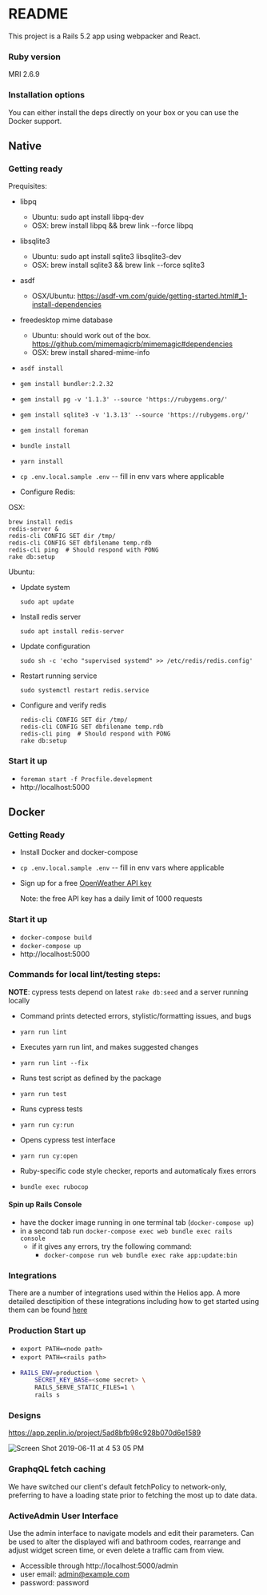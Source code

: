 # README

This project is a Rails 5.2 app using webpacker and React.

### Ruby version

MRI 2.6.9

### Installation options

You can either install the deps directly on your box or you can use the Docker support.

## Native

### Getting ready

Prequisites:
- libpq
  - Ubuntu: sudo apt install libpq-dev
  - OSX: brew install libpq && brew link --force libpq
- libsqlite3
  - Ubuntu: sudo apt install sqlite3 libsqlite3-dev
  - OSX: brew install sqlite3 && brew link --force sqlite3
- asdf
  - OSX/Ubuntu: https://asdf-vm.com/guide/getting-started.html#_1-install-dependencies
- freedesktop mime database
  - Ubuntu: should work out of the box. https://github.com/mimemagicrb/mimemagic#dependencies
  - OSX: brew install shared-mime-info

- `asdf install`
- `gem install bundler:2.2.32`
- `gem install pg -v '1.1.3' --source 'https://rubygems.org/'`
- `gem install sqlite3 -v '1.3.13' --source 'https://rubygems.org/'`
- `gem install foreman`
- `bundle install`
- `yarn install`
- `cp .env.local.sample .env` -- fill in env vars where applicable
- Configure Redis:

OSX:
  ```shell
  brew install redis
  redis-server &
  redis-cli CONFIG SET dir /tmp/
  redis-cli CONFIG SET dbfilename temp.rdb
  redis-cli ping  # Should respond with PONG
  rake db:setup
  ```
Ubuntu:
- Update system
  ```shell
  sudo apt update
  ```
- Install redis server
  ```shell
  sudo apt install redis-server
  ```
- Update configuration
  ```shell
  sudo sh -c 'echo "supervised systemd" >> /etc/redis/redis.config'
  ```
- Restart running service
  ```shell
  sudo systemctl restart redis.service
  ```
- Configure and verify redis
  ```shell
  redis-cli CONFIG SET dir /tmp/
  redis-cli CONFIG SET dbfilename temp.rdb
  redis-cli ping  # Should respond with PONG
  rake db:setup
  ```

### Start it up

- `foreman start -f Procfile.development`
- http://localhost:5000

## Docker

### Getting Ready

- Install Docker and docker-compose
- `cp .env.local.sample .env` -- fill in env vars where applicable
- Sign up for a free [OpenWeather API key](https://home.openweathermap.org/api_keys)
 
  Note: the free API key has a daily limit of 1000 requests

### Start it up

- `docker-compose build`
- `docker-compose up`
- http://localhost:5000

### Commands for local lint/testing steps:

**NOTE**: cypress tests depend on latest `rake db:seed` and a server running locally

- Command prints detected errors, stylistic/formatting issues, and bugs
- `yarn run lint`

- Executes yarn run lint, and makes suggested changes
- `yarn run lint --fix`

- Runs test script as defined by the package
- `yarn run test`

- Runs cypress tests 
- `yarn run cy:run`

- Opens cypress test interface
- `yarn run cy:open`

- Ruby-specific code style checker, reports and automaticaly fixes errors
- `bundle exec rubocop`

#### Spin up Rails Console

- have the docker image running in one terminal tab (`docker-compose up`)
- in a second tab run `docker-compose exec web bundle exec rails console`
  - if it gives any errors, try the following command:
    - `docker-compose run web bundle exec rake app:update:bin`

### Integrations

There are a number of integrations used within the Helios app.
A more detailed desctipition of these integrations including how to
get started using them can be found [here](./INTEGRATIONS.md)

### Production Start up

- `export PATH=<node path>`
- `export PATH=<rails path>`
- ```bash
  RAILS_ENV=production \
      SECRET_KEY_BASE=<some secret> \
      RAILS_SERVE_STATIC_FILES=1 \
      rails s
  ```

### Designs

https://app.zeplin.io/project/5ad8bfb98c928b070d6e1589

![Screen Shot 2019-06-11 at 4 53 05 PM](https://user-images.githubusercontent.com/30034042/59306010-670ef900-8c69-11e9-9d7e-0257dc363dac.png)

### GraphqQL fetch caching

We have switched our client's default fetchPolicy to network-only, preferring to have a loading state prior to fetching the most up to date data.

### ActiveAdmin User Interface

Use the admin interface to navigate models and edit their parameters. Can be used to alter the displayed wifi and bathroom codes, rearrange and adjust widget screen time, or even delete a traffic cam from view.
- Accessible through http://localhost:5000/admin
- user email: admin@example.com
- password: password

